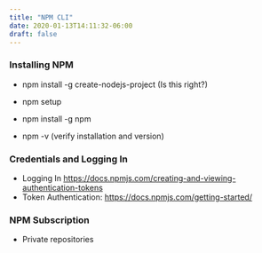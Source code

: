 ```yaml
---
title: "NPM CLI"
date: 2020-01-13T14:11:32-06:00
draft: false
---
```


### Installing NPM

* npm install -g create-nodejs-project (Is this right?)
* npm setup

* npm install -g npm
* npm -v (verify installation and version)

### Credentials and Logging In

* Logging In <https://docs.npmjs.com/creating-and-viewing-authentication-tokens>
* Token Authentication: <https://docs.npmjs.com/getting-started/>

### NPM Subscription

* Private repositories
